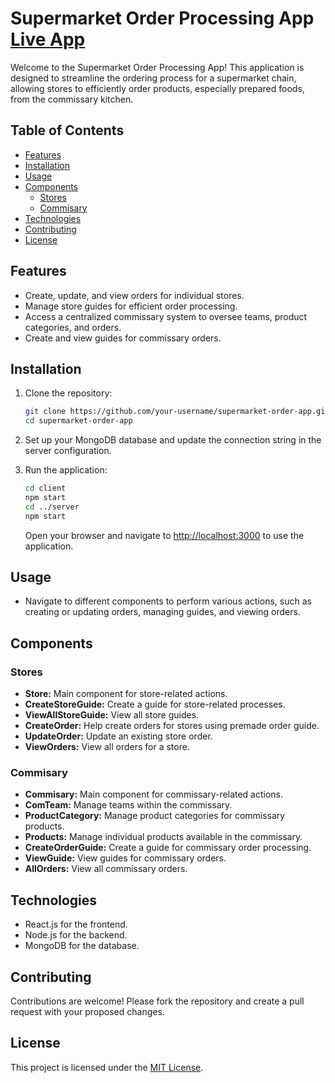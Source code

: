 # Supermarket Order Processing App [Live App](https://shm-stores.vercel.app/)
Welcome to the Supermarket Order Processing App! This application is designed to streamline the ordering process for a supermarket chain, allowing stores to efficiently order products, especially prepared foods, from the commissary kitchen.

## Table of Contents
- [Features](#features)
- [Installation](#installation)
- [Usage](#usage)
- [Components](#components)
    - [Stores](#stores)
    - [Commisary](#commisary)
- [Technologies](#technologies)
- [Contributing](#contributing)
- [License](#license)

## Features
- Create, update, and view orders for individual stores.
- Manage store guides for efficient order processing.
- Access a centralized commissary system to oversee teams, product categories, and orders.
- Create and view guides for commissary orders.

## Installation
1. Clone the repository:
   ```bash
   git clone https://github.com/your-username/supermarket-order-app.git
   cd supermarket-order-app

2. Set up your MongoDB database and update the connection string in the server configuration.

3. Run the application:

    ```bash
    cd client
    npm start
    cd ../server
    npm start
    ```

   Open your browser and navigate to [http://localhost:3000](http://localhost:3000) to use the application.



## Usage

- Navigate to different components to perform various actions, such as creating or updating orders, managing guides, and viewing orders.

## Components

### Stores


- **Store:** Main component for store-related actions.
- **CreateStoreGuide:** Create a guide for store-related processes.
- **ViewAllStoreGuide:** View all store guides.
- **CreateOrder:** Help create orders for stores using premade order guide.
- **UpdateOrder:** Update an existing store order.
- **ViewOrders:** View all orders for a store.

### Commisary
- **Commisary:** Main component for commissary-related actions.
- **ComTeam:** Manage teams within the commissary.
- **ProductCategory:** Manage product categories for commissary products.
- **Products:** Manage individual products available in the commissary.
- **CreateOrderGuide:** Create a guide for commissary order processing.
- **ViewGuide:** View guides for commissary orders.
- **AllOrders:** View all commissary orders.

## Technologies
- React.js for the frontend.
- Node.js for the backend.
- MongoDB for the database.

## Contributing
Contributions are welcome! Please fork the repository and create a pull request with your proposed changes.

## License
This project is licensed under the [MIT License](LICENSE).

